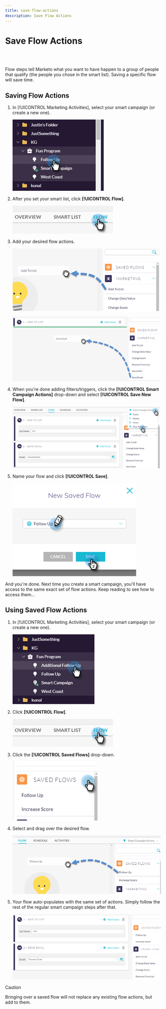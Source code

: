 ```yaml
---
title: save-flow-actions
description: Save Flow Actions
---
```


# Save Flow Actions

<br>&nbsp;

Flow steps tell Marketo what you want to have happen to a group of people that qualify (the people you chose in the smart list). Saving a specific flow will save time.

## Saving Flow Actions

1. In [!UICONTROL Marketing Activities], select your smart campaign (or create a new one).

   ![Image One](/help/sky/assets/smart-lists-and-static-lists/save-flow-actions/save-flow-actions-1.png)

1. After you set your smart list, click **[!UICONTROL Flow]**.

   ![Image Two](/help/sky/assets/smart-lists-and-static-lists/save-flow-actions/save-flow-actions-2.png)

1. Add your desired flow actions.

   ![Image Three](/help/sky/assets/smart-lists-and-static-lists/save-flow-actions/save-flow-actions-3.png)

   ![Image Four](/help/sky/assets/smart-lists-and-static-lists/save-flow-actions/save-flow-actions-4.png)

1. When you're done adding filters/triggers, click the **[!UICONTROL Smart Campaign Actions]** drop-down and select **[!UICONTROL Save New Flow]**.

   ![Image Five](/help/sky/assets/smart-lists-and-static-lists/save-flow-actions/save-flow-actions-5.png)

1. Name your flow and click **[!UICONTROL Save]**.

   ![Image Six](/help/sky/assets/smart-lists-and-static-lists/save-flow-actions/save-flow-actions-6.png)

And you're done. Next time you create a smart campaign, you'll have access to the same exact set of flow actions. Keep reading to see how to access them...

## Using Saved Flow Actions

1. In [!UICONTROL Marketing Activities], select your smart campaign (or create a new one).

   ![Image Seven](/help/sky/assets/smart-lists-and-static-lists/save-flow-actions/save-flow-actions-7.png)

1. Click **[!UICONTROL Flow]**.

   ![Image Eight](/help/sky/assets/smart-lists-and-static-lists/save-flow-actions/save-flow-actions-8.png)

1. Click the **[!UICONTROL Saved Flows]** drop-down.

   ![Image Nine](/help/sky/assets/smart-lists-and-static-lists/save-flow-actions/save-flow-actions-9.png)

1. Select and drag over the desired flow.

   ![Image Ten](/help/sky/assets/smart-lists-and-static-lists/save-flow-actions/save-flow-actions-10.png)

1. Your flow auto-populates with the same set of actions. Simply follow the rest of the regular smart campaign steps after that.

   ![Image Eleven](/help/sky/assets/smart-lists-and-static-lists/save-flow-actions/save-flow-actions-11.png)

>[!CAUTION]
>
>Bringing over a saved flow will not replace any existing flow actions, but add to them.

